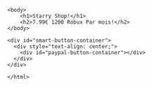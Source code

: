 <!DOCTYPE html>

<html>
    <head>
        <meta charset="utf-8">
        <title>Starry Shop</title>
    </head>

    <body>
        <h1>Starry Shop!</h1>
        <h2>7.99€ 1200 Robux Par mois!</h2>
    </body>

    <div id="smart-button-container">
      <div style="text-align: center;">
        <div id="paypal-button-container"></div>
      </div>
    </div>
  <script src="https://www.paypal.com/sdk/js?client-id=AYGSFT5T63vou-N7X8pDjx9YyHA1IChLaMPh6XitvrpUWVMhBylBrGA3Y-eMh2AxvbJhML_d_4jk9oew&enable-funding=venmo&currency=EUR" data-sdk-integration-source="button-factory"></script>
  <script>
    function initPayPalButton() {
      paypal.Buttons({
        style: {
          shape: 'rect',
          color: 'gold',
          layout: 'vertical',
          label: 'paypal',
          
        },

        createOrder: function(data, actions) {
          return actions.order.create({
            purchase_units: [{"description":"1200 Robux par mois","amount":{"currency_code":"EUR","value":7.99}}]
          });
        },

        onApprove: function(data, actions) {
          return actions.order.capture().then(function(orderData) {
            
            // Full available details
            console.log('Capture result', orderData, JSON.stringify(orderData, null, 2));

            // Show a success message within this page, e.g.
            const element = document.getElementById('paypal-button-container');
            element.innerHTML = '';
            element.innerHTML = '<h3>Thank you for your payment!</h3>';

            // Or go to another URL:  actions.redirect('thank_you.html');
            
          });
        },

        onError: function(err) {
          console.log(err);
        }
      }).render('#paypal-button-container');
    }
    initPayPalButton();
  </script>







    </html>
